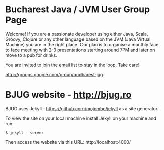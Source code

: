 
Bucharest Java / JVM User Group Page
====================================

Welcome! If you are a passionate developer using either Java, Scala, Groovy, Clojure or any other language based on the JVM (Java Virtual Machine) you are in the right place. Our plan is to organise a monthly face to face meeting with 2-3 presentations starting around 7PM and later on move to a pub for drinks.

You are invited to join the email list to stay in the loop. Take care!

http://groups.google.com/group/bucharest-jug



BJUG website - http://bjug.ro
=============================

BJUG uses Jekyll - https://github.com/mojombo/jekyll as a site generator. 

To view the site on your local machine install Jekyll on your machine and run:

	$ jekyll --server

Then access the website via this URL: http://localhost:4000/

